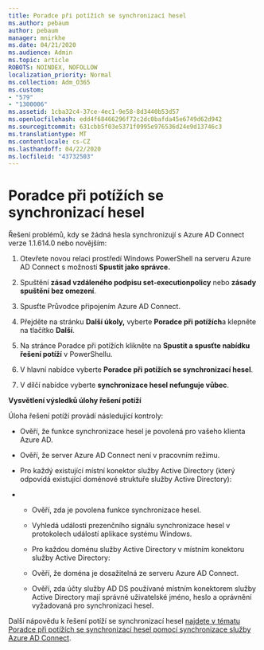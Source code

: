 ```yaml
---
title: Poradce při potížích se synchronizací hesel
ms.author: pebaum
author: pebaum
manager: mnirkhe
ms.date: 04/21/2020
ms.audience: Admin
ms.topic: article
ROBOTS: NOINDEX, NOFOLLOW
localization_priority: Normal
ms.collection: Adm_O365
ms.custom:
- "579"
- "1300006"
ms.assetid: 1cba32c4-37ce-4ec1-9e58-8d3440b53d57
ms.openlocfilehash: edd4f68466296f72c2dc0bafda45e6749d62d942
ms.sourcegitcommit: 631cbb5f03e5371f0995e976536d24e9d13746c3
ms.translationtype: MT
ms.contentlocale: cs-CZ
ms.lasthandoff: 04/22/2020
ms.locfileid: "43732503"
---
```

# <a name="troubleshoot-password-synchronization"></a>Poradce při potížích se synchronizací hesel

Řešení problémů, kdy se žádná hesla synchronizují s Azure AD Connect verze 1.1.614.0 nebo novějším:
  
1. Otevřete novou relaci prostředí Windows PowerShell na serveru Azure AD Connect s možností **Spustit jako správce.**

2. Spuštění **zásad vzdáleného podpisu set-executionpolicy** nebo **zásady spuštění bez omezení**.

3. Spusťte Průvodce připojením Azure AD Connect.

4. Přejděte na stránku **Další úkoly,** vyberte **Poradce při potížích**a klepněte na tlačítko **Další**.

5. Na stránce Poradce při potížích klikněte na **Spustit a spusťte nabídku řešení potíží** v PowerShellu.

6. V hlavní nabídce vyberte **Poradce při potížích se synchronizací hesel**.

7. V dílčí nabídce vyberte **synchronizace hesel nefunguje vůbec**.

**Vysvětlení výsledků úlohy řešení potíží**
  
Úloha řešení potíží provádí následující kontroly:
  
- Ověří, že funkce synchronizace hesel je povolená pro vašeho klienta Azure AD.

- Ověří, že server Azure AD Connect není v pracovním režimu.

- Pro každý existující místní konektor služby Active Directory (který odpovídá existující doménové struktuře služby Active Directory):

- 
  - Ověří, zda je povolena funkce synchronizace hesel.

  - Vyhledá události prezenčního signálu synchronizace hesel v protokolech událostí aplikace systému Windows.

  - Pro každou doménu služby Active Directory v místním konektoru služby Active Directory:

  - Ověří, že doména je dosažitelná ze serveru Azure AD Connect.

  - Ověří, zda účty služby AD DS používané místním konektorem služby Active Directory mají správné uživatelské jméno, heslo a oprávnění vyžadovaná pro synchronizaci hesel.

Další nápovědu k řešení potíží se synchronizací hesel [najdete v tématu Poradce při potížích se synchronizací hesel pomocí synchronizace služby Azure AD Connect](https://docs.microsoft.com/azure/active-directory/connect/active-directory-aadconnectsync-troubleshoot-password-synchronization).
  